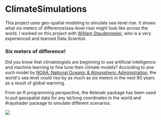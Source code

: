 # ClimateSimulations
This project uses geo-spatial modeling to simulate sea-level rise. It shows what six meters of difference(sea-level rise) might look like across the world.
I worked on this project with [William Staudenmeier](https://github.com/WilliamStaudenmeier), who is a very experienced and learned Data Scientist. 

### Six meters of difference!
Did you know that climatologists are beginning to use artificial intelligence and machine learning to fine tune their climate models? According to one such model by [NOAA: National Oceanic & Atmospheric Administration](https://noaa.gov/), the world's sea level could rise by as much as six meters in the next 80 years as a result of global warming.

From an R programming perspective, the #elevatr package has been used to pull geospatial data for any lat/long coordinates in the world and #rayshader package to simulate different scenarios.

![](https://github.com/krishangi-deka/ClimateSimulations/blob/master/SeaLevelRise.gif)
